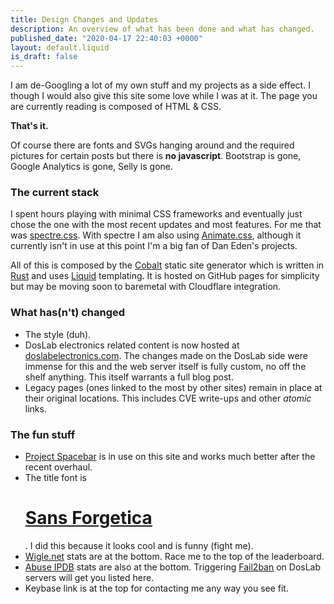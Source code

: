 ```yaml
---
title: Design Changes and Updates
description: An overview of what has been done and what has changed.
published_date: "2020-04-17 22:40:03 +0000"
layout: default.liquid
is_draft: false
---
```

I am de-Googling a lot of my own stuff and my projects as a side effect. I though I would also give this site some love while I was at it. The page you are currently reading is composed of HTML & CSS.

**That's it.**

Of course there are fonts and SVGs hanging around and the required pictures for certain posts but there is **no javascript**. Bootstrap is gone, Google Analytics is gone, Selly is gone.

### The current stack

I spent hours playing with minimal CSS frameworks and eventually just chose the one with the most recent updates and most features. For me that was [spectre.css](https://picturepan2.github.io/spectre/). With spectre I am also using [Animate.css](https://daneden.github.io/animate.css/), although it currently isn't in use at this point I'm a big fan of Dan Eden's projects.

All of this is composed by the [Cobalt](https://cobalt-org.github.io/) static site generator which is written in [Rust](https://rust-lang.org) and uses [Liquid](https://shopify.github.io/liquid/) templating. It is hosted on GitHub pages for simplicity but may be moving soon to baremetal with Cloudflare integration.

### What has(n't) changed

- The style (duh).
- DosLab electronics related content is now hosted at [doslabelectronics.com](https://doslabelectronics.com). The changes made on the DosLab side were immense for this and the web server itself is fully custom, no off the shelf anything. This itself warrants a full blog post.
- Legacy pages (ones linked to the most by other sites) remain in place at their original locations. This includes CVE write-ups and other *atomic* links.

### The fun stuff

- [Project Spacebar](https://github.com/LogoiLab/Spacebar) is in use on this site and works much better after the recent overhaul.
- The title font is <h1 class="title">[Sans Forgetica](http://sansforgetica.rmit/)</h1>. I did this because it looks cool and is funny (fight me).
- [Wigle.net](https://wigle.net) stats are at the bottom. Race me to the top of the leaderboard.
- [Abuse IPDB](https://abuseipdb.com) stats are also at the bottom. Triggering [Fail2ban](http://fail2ban.org) on DosLab servers will get you listed here.
- Keybase link is at the top for contacting me any way you see fit.

